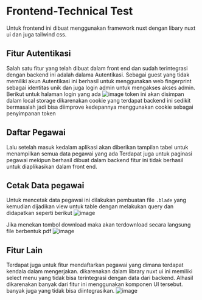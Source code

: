 # Frontend-Technical Test
Untuk frontend ini dibuat menggunakan framework nuxt dengan libary nuxt ui dan juga tailwind css.
## Fitur Autentikasi
Salah satu fitur yang telah dibuat dalam front end dan sudah terintegrasi dengan backend ini adalah dalama Autentikasi. Sebagai guest yang tidak memiliki akun Autentikasi ini berhasil untuk menggunakan web fingerprint sebagai identitas unik dan juga login admin untuk mengakses akses admin. Berikut untuk halaman login yang ada
![image](https://github.com/user-attachments/assets/7f34f5a3-fe90-4531-bd80-a77a11664601)
token ini akan disimpan dalam local storage dikarenakan cookie yang terdapat backend ini sedikit bermasalah jadi bisa diimprove kedepannya menggunakan cookie sebagai penyimpanan token
## Daftar Pegawai
Lalu setelah masuk kedalam aplikasi akan diberikan tampilan tabel untuk menampilkan semua data pegawai yang ada
Terdapat juga untuk paginasi pegawai mekipun berhasil dibuat dalam backend fitur ini tidak berhasil untuk diaplikasikan dalam front end.
## Cetak Data pegawai
Untuk mencetak data pegawai ini dilakukan pembuatan file `.blade` yang kemudian dijadikan view untuk table dengan melakukan query dan didapatkan seperti berikut
![image](https://github.com/user-attachments/assets/0721a33d-0a8b-4206-a60e-3475dbb213d6)

Jika menekan tombol download maka akan terdownload secara langsung file berbentuk pdf
![image](https://github.com/user-attachments/assets/bb76040f-339c-4575-88bb-cd03e973fa36)

## Fitur Lain
Terdapat juga untuk fitur mendaftarkan pegawai yang dimana terdapat kendala dalam mengerjakan. dikarenakan dalam library nuxt ui ini memiliki select menu yang tidak bisa terintegrasi dengan data dari backend. Alhasil dikarenakan banyak dari fitur ini menggunakan komponen  UI tersebut. banyak juga yang tidak bisa diintegrasikan.
![image](https://github.com/user-attachments/assets/a6a74caa-78de-4eb9-94fb-3bb647137033)